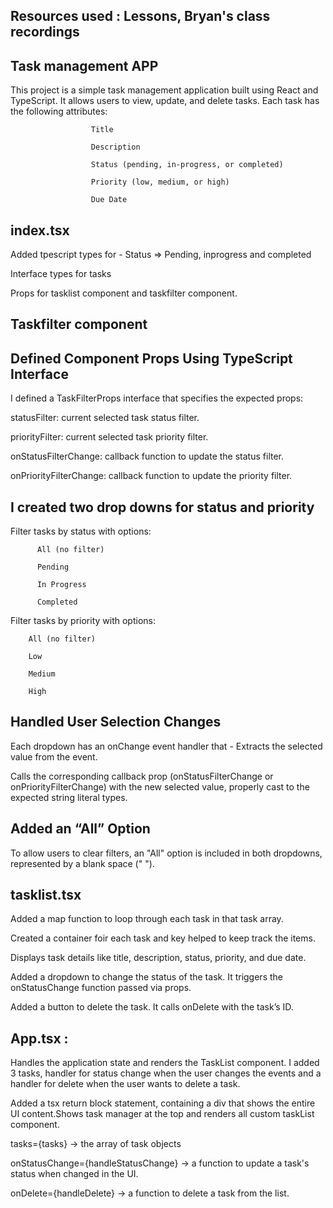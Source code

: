## Resources used : Lessons, Bryan's class recordings

## Task management APP

This project is a simple task management application built using React and TypeScript. It allows users to view, update, and delete tasks. Each task has the following attributes:

                      Title

                      Description

                      Status (pending, in-progress, or completed)

                      Priority (low, medium, or high)

                      Due Date


## index.tsx

Added tpescript types for - Status => Pending, inprogress and completed

Interface types for tasks

Props for tasklist component and taskfilter component.

## Taskfilter component

## Defined Component Props Using TypeScript Interface

I defined a TaskFilterProps interface that specifies the expected props:

statusFilter: current selected task status filter.

priorityFilter: current selected task priority filter.

onStatusFilterChange: callback function to update the status filter.

onPriorityFilterChange: callback function to update the priority filter.

## I created two drop downs for status and priority

Filter tasks by status with options:

          All (no filter)

          Pending

          In Progress

          Completed

Filter tasks by priority with options:

        All (no filter)

        Low

        Medium

        High

## Handled User Selection Changes

Each dropdown has an onChange event handler that - Extracts the selected value from the event.

Calls the corresponding callback prop (onStatusFilterChange or onPriorityFilterChange) with the new selected value, properly cast to the expected string literal types.

## Added an “All” Option

To allow users to clear filters, an "All" option is included in both dropdowns, represented by a blank space (" ").


## tasklist.tsx

Added a map function to loop through each task in that task array. 

Created a container foir each task and key helped to keep track the items.

Displays task details like title, description, status, priority, and due date.

Added a dropdown to change the status of the task. It triggers the onStatusChange function passed via props.

Added a button to delete the task. It calls onDelete with the task’s ID.

## App.tsx : 

Handles the application state and renders the TaskList component. I added 3 tasks, handler for status change when the user changes the events and a handler for delete when the user wants to delete a task.

Added a tsx return block statement, containing a div that shows the entire UI content.Shows task manager at the top and renders all custom taskList component.

tasks={tasks} → the array of task objects 

onStatusChange={handleStatusChange} → a function to update a task's status when changed in the UI.

onDelete={handleDelete} → a function to delete a task from the list.



